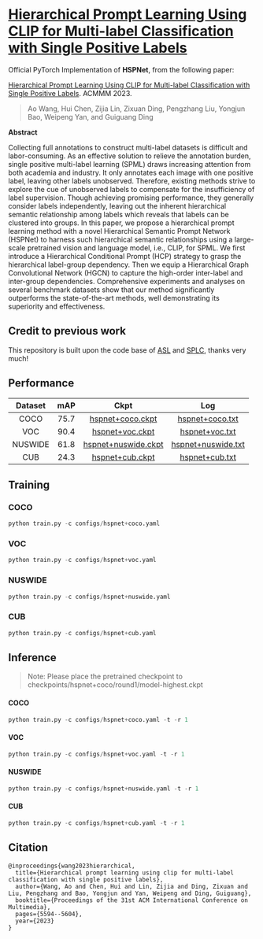 # [Hierarchical Prompt Learning Using CLIP for Multi-label Classification with Single Positive Labels](https://dl.acm.org/doi/pdf/10.1145/3581783.3611988)

Official PyTorch Implementation of **HSPNet**, from the following paper:

[Hierarchical Prompt Learning Using CLIP for Multi-label Classification with Single Positive Labels](https://dl.acm.org/doi/pdf/10.1145/3581783.3611988). ACMMM 2023.

> Ao Wang, Hui Chen, Zijia Lin, Zixuan Ding, Pengzhang Liu, Yongjun Bao, Weipeng Yan, and Guiguang Ding

**Abstract**

Collecting full annotations to construct multi-label datasets is difficult and labor-consuming. As an effective solution to relieve the annotation burden, single positive multi-label learning (SPML) draws increasing attention from both academia and industry. It only annotates each image with one positive label, leaving other labels unobserved. Therefore, existing methods strive to explore the cue of unobserved labels to compensate for the insufficiency of label supervision. Though achieving promising performance, they generally consider labels independently, leaving out the inherent hierarchical semantic relationship among labels which reveals that labels can be clustered into groups. In this paper, we propose a hierarchical prompt learning method with a novel Hierarchical Semantic Prompt Network (HSPNet) to harness such hierarchical semantic relationships using a large-scale pretrained vision and language model, i.e., CLIP, for SPML. We first introduce a Hierarchical Conditional Prompt (HCP) strategy to grasp the hierarchical label-group dependency. Then we equip a Hierarchical Graph Convolutional Network (HGCN) to capture the high-order inter-label and inter-group dependencies. Comprehensive experiments and analyses on several benchmark datasets show that our method significantly outperforms the state-of-the-art methods, well demonstrating its superiority and effectiveness.

## Credit to previous work
This repository is built upon the code base of [ASL](https://github.com/Alibaba-MIIL/ASL) and [SPLC](https://github.com/xinyu1205/robust-loss-mlml), thanks very much!

## Performance

| Dataset | mAP | Ckpt | Log |
|:---: | :---: | :---: | :---: |
| COCO | 75.7 | [hspnet+coco.ckpt](https://github.com/jameslahm/HSPNet/releases/download/v1.0/hspnet+coco.ckpt)  | [hspnet+coco.txt](logs/hspnet+coco.txt) |
| VOC | 90.4 | [hspnet+voc.ckpt](https://github.com/jameslahm/HSPNet/releases/download/v1.0/hspnet+voc.ckpt) | [hspnet+voc.txt](logs/hspnet+voc.txt) |
| NUSWIDE | 61.8 | [hspnet+nuswide.ckpt](https://github.com/jameslahm/HSPNet/releases/download/v1.0/hspnet+nuswide.ckpt)  | [hspnet+nuswide.txt](logs/hspnet+nuswide.txt) |
| CUB | 24.3 | [hspnet+cub.ckpt]() | [hspnet+cub.txt](logs/hspnet+cub.txt) |

## Training

### COCO
```python
python train.py -c configs/hspnet+coco.yaml
```

### VOC
```python
python train.py -c configs/hspnet+voc.yaml
```

### NUSWIDE
```python
python train.py -c configs/hspnet+nuswide.yaml
```

### CUB
```python
python train.py -c configs/hspnet+cub.yaml
```

## Inference

> Note: Please place the pretrained checkpoint to checkpoints/hspnet+coco/round1/model-highest.ckpt

#### COCO
```python
python train.py -c configs/hspnet+coco.yaml -t -r 1
```

#### VOC
```python
python train.py -c configs/hspnet+voc.yaml -t -r 1
```

#### NUSWIDE
```python
python train.py -c configs/hspnet+nuswide.yaml -t -r 1
```

#### CUB
```python
python train.py -c configs/hspnet+cub.yaml -t -r 1
```

## Citation
```
@inproceedings{wang2023hierarchical,
  title={Hierarchical prompt learning using clip for multi-label classification with single positive labels},
  author={Wang, Ao and Chen, Hui and Lin, Zijia and Ding, Zixuan and Liu, Pengzhang and Bao, Yongjun and Yan, Weipeng and Ding, Guiguang},
  booktitle={Proceedings of the 31st ACM International Conference on Multimedia},
  pages={5594--5604},
  year={2023}
}
```